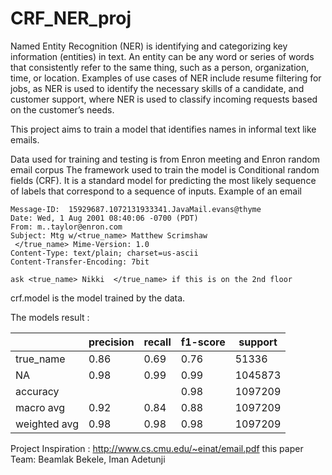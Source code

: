 # CRF_NER_proj
Named Entity Recognition (NER) is identifying and categorizing key information (entities) in text. An entity can be any word or series of words that consistently refer to the same thing, such as a person, organization, time, or location. Examples of use cases of NER include resume filtering for jobs, as NER is used to identify the necessary skills of a candidate, and customer support, where NER is used to classify incoming requests based on the customer’s needs. 

This project aims to train a model that identifies names in informal text like emails. 

Data used for training and testing is from Enron meeting and Enron random email corpus
The framework used to train the model is  Conditional random fields (CRF). It is a standard model for predicting the most likely sequence of labels that correspond to a sequence of inputs.
Example of an email 

```
Message-ID:  15929687.1072131933341.JavaMail.evans@thyme
Date: Wed, 1 Aug 2001 08:40:06 -0700 (PDT)
From: m..taylor@enron.com
Subject: Mtg w/<true_name> Matthew Scrimshaw
 </true_name> Mime-Version: 1.0
Content-Type: text/plain; charset=us-ascii
Content-Transfer-Encoding: 7bit

ask <true_name> Nikki  </true_name> if this is on the 2nd floor
```

crf.model is the model trained by the data. 

The models result :

|  | precision  | recall | f1-score   |support |
| --------- |  --------- |  --------- |  --------- |  --------- | 
  | true_name    |   0.86    |  0.69   |   0.76    | 51336|
  |        NA    |   0.98  |    0.99    |  0.99 |  1045873|
  |  accuracy     |           |         |  0.98 |  1097209|
  | macro avg   |    0.92   |  0.84   |   0.88 |  1097209 |
|weighted avg   |    0.98  |    0.98  |    0.98 |  1097209 |


Project Inspiration : http://www.cs.cmu.edu/~einat/email.pdf this paper 
Team: Beamlak Bekele, Iman Adetunji  


